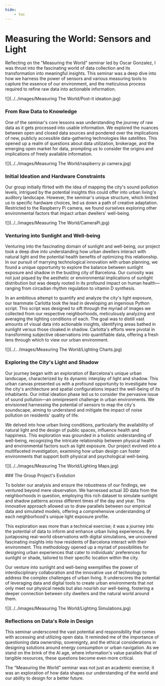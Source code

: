 ```yaml
---
hide:
    - toc
---
```


# Measuring the World: Sensors and Light

Reflecting on the "Measuring the World" seminar led by Oscar Gonzalez, I was thrust into the fascinating world of data collection and its transformation into meaningful insights. This seminar was a deep dive into how we harness the power of sensors and various measuring tools to capture the essence of our environment, and the meticulous process required to refine raw data into actionable information.

![](../../images/Measuring The World/Post-it ideation.jpg)

### From Raw Data to Knowledge
One of the seminar's core lessons was understanding the journey of raw data as it gets processed into usable information. We explored the nuances between open and closed data sources and pondered over the implications of new, publicly accessible data-gathering technologies like satellites. This opened up a realm of questions about data utilization, brokerage, and the emerging open market for data, prompting us to consider the origins and implications of freely available information.

![](../../images/Measuring The World/raspberry pi camera.jpg)

### Initial Ideation and Hardware Constraints
Our group initially flirted with the idea of mapping the city's sound pollution levels, intrigued by the potential insights this could offer into urban living's auditory landscape. However, the seminar's unique structure, which limited us to specific hardware choices, led us down a path of creative adaptation. Restricted to the Raspberry Pi camera, we found ourselves exploring other environmental factors that impact urban dwellers' well-being.

![](../../images/Measuring The World/CameraPi.jpg)

### Venturing into Sunlight and Well-being
Venturing into the fascinating domain of sunlight and well-being, our project took a deep dive into understanding how urban dwellers interact with natural light and the potential health benefits of optimizing this relationship. In our pursuit of marrying technological innovation with urban planning, we found a unique opportunity to explore the balance between sunlight exposure and shadow in the bustling city of Barcelona. Our curiosity was not just piqued by the aesthetic or environmental implications of sunlight distribution but was deeply rooted in its profound impact on human health—ranging from circadian rhythm regulation to vitamin D synthesis.

In an ambitious attempt to quantify and analyze the city's light exposure, our teammate Carlotta took the lead in developing an ingenious Python script. This script was designed to sift through the myriad of images we collected from our respective neighborhoods, meticulously analyzing and averaging the lighting conditions of each. The goal was to distill vast amounts of visual data into actionable insights, identifying areas bathed in sunlight versus those cloaked in shadow. Carlotta's efforts were pivotal in transforming subjective observations into quantifiable data, offering a fresh lens through which to view our urban environment.


![](../..   /images/Measuring The World/Lighting Charts.jpg)

### Exploring the City's Light and Shadow

Our journey began with an exploration of Barcelona's unique urban landscape, characterized by its dynamic interplay of light and shadow. This urban canvas presented us with a profound opportunity to investigate how the city's architecture and spatial configurations impact the well-being of its inhabitants. Our initial ideation phase led us to consider the pervasive issue of sound pollution—an omnipresent challenge in urban environments. We envisioned harnessing the potential of sensors to map the city's soundscape, aiming to understand and mitigate the impact of noise pollution on residents' quality of life. 

We delved into how urban living conditions, particularly the availability of natural light and the design of public spaces, influence health and happiness. This exploration was grounded in a holistic understanding of well-being, recognizing the intricate relationship between physical health and environmental factors such as light exposure. Our project evolved into a multifaceted investigation, examining how urban design can foster environments that support both physical and psychological well-being.


![](../../images/Measuring The World/Lighting Maps.jpg)

### The Group Project's Evolution


To bolster our analysis and ensure the robustness of our findings, we ventured beyond mere observation. We harnessed actual 3D data from the neighborhoods in question, employing this rich dataset to simulate sunlight and shadow patterns across different times of the day and year. This innovative approach allowed us to draw parallels between our empirical data and simulated models, offering a comprehensive understanding of each neighborhood's unique light exposure profile.

This exploration was more than a technical exercise; it was a journey into the potential of data to inform and enhance urban living experiences. By juxtaposing real-world observations with digital simulations, we uncovered fascinating insights into how residents of Barcelona interact with their environment. This methodology opened up a myriad of possibilities for designing urban experiences that cater to individuals' preferences for sunlight or shade, tailored to their specific location within the city.

Our venture into sunlight and well-being exemplifies the power of interdisciplinary collaboration and the innovative use of technology to address the complex challenges of urban living. It underscores the potential of leveraging data and digital tools to create urban environments that not only meet our physical needs but also nourish our well-being, fostering a deeper connection between city dwellers and the natural world around them.

![](../../images/Measuring The World/Lighting Simulations.jpg)


### Reflections on Data's Role in Design
This seminar underscored the vast potential and responsibility that comes with accessing and utilizing open data. It reminded me of the importance of questioning data ownership, sovereignty, and the ethical considerations in designing solutions around energy consumption or urban navigation. As we stand on the brink of the AI age, where information's value parallels that of tangible resources, these questions become even more critical.

The "Measuring the World" seminar was not just an academic exercise; it was an exploration of how data shapes our understanding of the world and our ability to design for a better future. 
